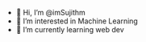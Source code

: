 - 👋 Hi, I’m @imSujithm
- 👀 I’m interested in Machine Learning
- 🌱 I’m currently learning web dev

<!---
imSujithm/imSujithm is a ✨ special ✨ repository because its `README.md` (this file) appears on your GitHub profile.
You can click the Preview link to take a look at your changes.
--->
